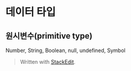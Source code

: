 # 데이터 타입

## 원시변수(primitive type)

Number, String, Boolean, null, undefined, Symbol




> Written with [StackEdit](https://stackedit.io/).
<!--stackedit_data:
eyJoaXN0b3J5IjpbLTM3NTY3NjEzNV19
-->
